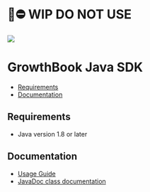 # 🚧⛔️ WIP DO NOT USE

[![](https://jitpack.io/v/growthbook/growthbook-sdk-java.svg)](https://jitpack.io/#growthbook/growthbook-sdk-java)

# GrowthBook Java SDK

- [Requirements](#requirements)
- [Documentation](#documentation)

## Requirements

- Java version 1.8 or later


## Documentation

- [Usage Guide](https://docs.growthbook.io/lib/java)
- [JavaDoc class documentation](https://growthbook.github.io/growthbook-sdk-java/)